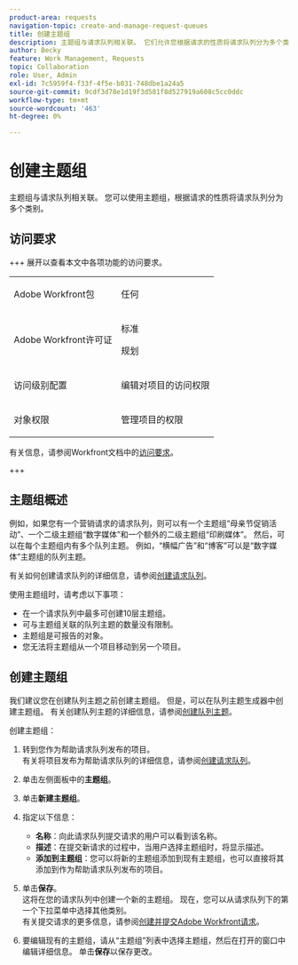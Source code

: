 ```yaml
---
product-area: requests
navigation-topic: create-and-manage-request-queues
title: 创建主题组
description: 主题组与请求队列相关联。 它们允许您根据请求的性质将请求队列分为多个类别。
author: Becky
feature: Work Management, Requests
topic: Collaboration
role: User, Admin
exl-id: 7c5959f4-f33f-4f5e-b031-748dbe1a24a5
source-git-commit: 9cdf3d78e1d19f3d581f8d527919a608c5cc0ddc
workflow-type: tm+mt
source-wordcount: '463'
ht-degree: 0%

---
```


# 创建主题组

<!-- Audited: 2/2024 -->

主题组与请求队列相关联。 您可以使用主题组，根据请求的性质将请求队列分为多个类别。

## 访问要求

+++ 展开以查看本文中各项功能的访问要求。

<table style="table-layout:auto"> 
 <col> 
 <col> 
 <tbody> 
  <tr> 
   <td role="rowheader">Adobe Workfront包</td> 
   <td> <p>任何 </p> </td> 
  </tr> 
  <tr> 
   <td role="rowheader"> <p role="rowheader">Adobe Workfront许可证</p> </td> 
   <td>   
      <p>标准</p>
      <p>规划</p>
 </td> 
  </tr> 
  <tr> 
   <td role="rowheader">访问级别配置</td> 
   <td> <p>编辑对项目的访问权限</p> </td> 
  </tr> 
  <tr> 
   <td role="rowheader">对象权限</td> 
   <td> <p> 管理项目的权限</p> </td> 
  </tr> 
 </tbody> 
</table>

有关信息，请参阅Workfront文档中的[访问要求](/help/quicksilver/administration-and-setup/add-users/access-levels-and-object-permissions/access-level-requirements-in-documentation.md)。

+++

## 主题组概述

例如，如果您有一个营销请求的请求队列，则可以有一个主题组“母亲节促销活动”、一个二级主题组“数字媒体”和一个额外的二级主题组“印刷媒体”。 然后，可以在每个主题组内有多个队列主题。 例如，“横幅广告”和“博客”可以是“数字媒体”主题组的队列主题。

有关如何创建请求队列的详细信息，请参阅[创建请求队列](../../../manage-work/requests/create-and-manage-request-queues/create-request-queue.md)。

使用主题组时，请考虑以下事项：

* 在一个请求队列中最多可创建10层主题组。
* 可与主题组关联的队列主题的数量没有限制。
* 主题组是可报告的对象。
* 您无法将主题组从一个项目移动到另一个项目。

## 创建主题组

我们建议您在创建队列主题之前创建主题组。 但是，可以在队列主题生成器中创建主题组。 有关创建队列主题的详细信息，请参阅[创建队列主题](../../../manage-work/requests/create-and-manage-request-queues/create-queue-topics.md)。

创建主题组：

1. 转到您作为帮助请求队列发布的项目。\
   有关将项目发布为帮助请求队列的详细信息，请参阅[创建请求队列](../../../manage-work/requests/create-and-manage-request-queues/create-request-queue.md)。

1. 单击左侧面板中的&#x200B;**主题组**。
1. 单击&#x200B;**新建主题组**。

   <!--   ![](assets/new-topic-group-box-nwe-350x306.png) -->

1. 指定以下信息：

   * **名称**：向此请求队列提交请求的用户可以看到该名称。
   * **描述**：在提交新请求的过程中，当用户选择主题组时，将显示描述。
   * **添加到主题组**：您可以将新的主题组添加到现有主题组，也可以直接将其添加到作为帮助请求队列发布的项目。

1. 单击&#x200B;**保存**。\
   这将在您的请求队列中创建一个新的主题组。 现在，您可以从请求队列下的第一个下拉菜单中选择其他类别。\
   有关提交请求的更多信息，请参阅[创建并提交Adobe Workfront请求](../../../manage-work/requests/create-requests/create-submit-requests.md)。
1. 要编辑现有的主题组，请从“主题组”列表中选择主题组，然后在打开的窗口中编辑详细信息。 单击&#x200B;**保存**&#x200B;以保存更改。

